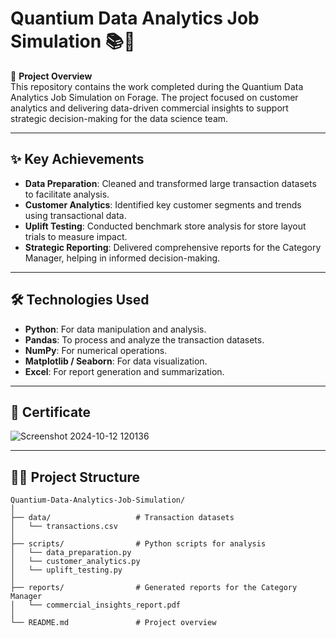 # Quantium Data Analytics Job Simulation 📚🚀

🎯 **Project Overview**  
This repository contains the work completed during the Quantium Data Analytics Job Simulation on Forage. The project focused on customer analytics and delivering data-driven commercial insights to support strategic decision-making for the data science team.

---

## ✨ **Key Achievements**
- **Data Preparation**: Cleaned and transformed large transaction datasets to facilitate analysis.
- **Customer Analytics**: Identified key customer segments and trends using transactional data.
- **Uplift Testing**: Conducted benchmark store analysis for store layout trials to measure impact.
- **Strategic Reporting**: Delivered comprehensive reports for the Category Manager, helping in informed decision-making.

---

## 🛠️ **Technologies Used**
- **Python**: For data manipulation and analysis.
- **Pandas**: To process and analyze the transaction datasets.
- **NumPy**: For numerical operations.
- **Matplotlib / Seaborn**: For data visualization.
- **Excel**: For report generation and summarization.

---
## 🏅 Certificate
![Screenshot 2024-10-12 120136](https://github.com/user-attachments/assets/ed3f86a4-ddaf-4c21-a61a-a4dda11e5b3d)

---

## 🧑‍💻 **Project Structure**

```plaintext
Quantium-Data-Analytics-Job-Simulation/
│
├── data/                   # Transaction datasets
│   └── transactions.csv
│
├── scripts/                # Python scripts for analysis
│   └── data_preparation.py
│   └── customer_analytics.py
│   └── uplift_testing.py
│
├── reports/                # Generated reports for the Category Manager
│   └── commercial_insights_report.pdf
│
└── README.md               # Project overview


